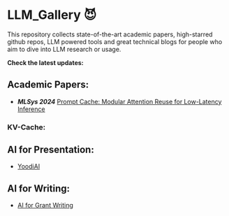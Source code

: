 
# LLM_Gallery :smiling_imp:
This repository collects state-of-the-art academic papers, high-starred github repos, LLM powered tools and great technical blogs for people who aim to dive into LLM research or usage.

**Check the latest updates:**
## Academic Papers:
- ***MLSys 2024*** [Prompt Cache: Modular Attention Reuse for Low-Latency Inference](https://arxiv.org/abs/2311.04934)
### KV-Cache:



## AI for Presentation:

- [YoodiAI](https://yoodli.ai/)

## AI for Writing:

- [AI for Grant Writing](https://github.com/eseckel/ai-for-grant-writing)